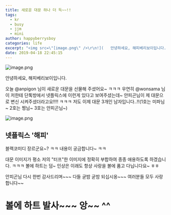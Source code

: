 ```yaml
---
title: 새로운 대문 하나 더 득~~!!
tags:
  - kr
  - busy
  - jjm
  - mini
author: happyberrysboy
categories: life
excerpt: "<img src=\"[image.png\" />\r\n!](   안녕하세요, 해피베리보이입니다.  오늘 @anpigon 님이 새로운 대문을 선물해 주셨어요~ ㅋㅋㅋ 우연히 @wonsama 님이 저한테 단톡방에서 넷플릭스에 이런게 있다고 보여주셨는데~ 안피곤님이 제 대문으로 변신 시켜주셨더라고요!!!! ㅋㅋㅋ 저도 이제 대문 3개인 남자입니다..!!(1호는 미파님~ 2호는 찡님~ 3호는 안피곤님~)   !]( ....."
date: 2019-04-18 22:45:15
---
```


![image.png](https://ipfs.busy.org/ipfs/Qman2EX2PHQ4YpS5QRttNh6yBApcQQVc3YD2iheeThsdS8)


안녕하세요, 해피베리보이입니다.

오늘 @anpigon 님이 새로운 대문을 선물해 주셨어요~ ㅋㅋㅋ
우연히 @wonsama 님이 저한테 단톡방에서 넷플릭스에 이런게 있다고 보여주셨는데~ 안피곤님이 제 대문으로 변신 시켜주셨더라고요!!!! ㅋㅋㅋ 저도 이제 대문 3개인 남자입니다..!!(1호는 미파님~ 2호는 찡님~ 3호는 안피곤님~)


![image.png](https://ipfs.busy.org/ipfs/QmXsDFX5fHmx3sSogrB1tiZr9hmuA8zrrGFcX8q5ytGi63)
## 넷플릭스 '해피'

블랙코미디 장르군요~? ㅋㅋ 내용이 궁금합니다~ ㅋㅋ

대문 이미지가 평소 저의 "터프"한 이미지에 정확히 부합하여 종종 애용하도록 하겠습니다. ㅋㅋㅋ
볼에 하트는 덤~ 인상은 이래도 항상 사랑을 볼에 품고 다닙니다요~ ㅎㅎ

안피곤님 다시 한번 감사드리며~~~ 다들 굳밤 굳밤 되십시옹~~~
여러분들 모두 사랑합니다~~ 

# 볼에 하트 발사~~~ 앙~~ ^^